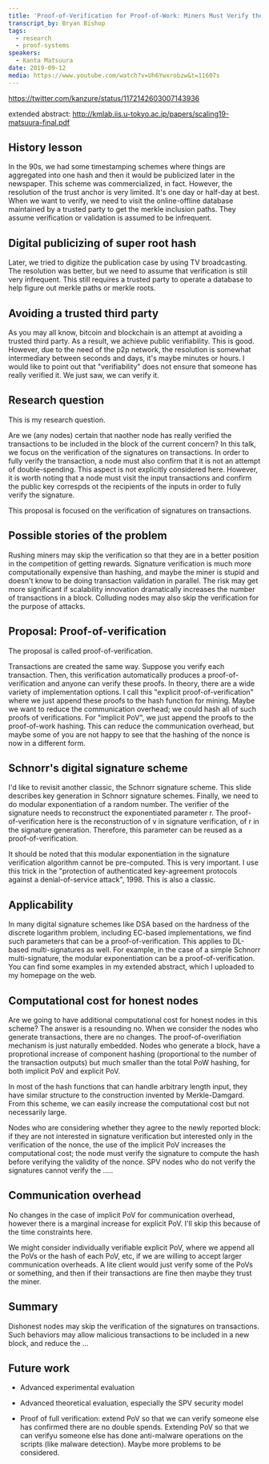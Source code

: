 ```yaml
---
title: 'Proof-of-Verification for Proof-of-Work: Miners Must Verify the Signatures on Bitcoin Transactions'
transcript_by: Bryan Bishop
tags:
  - research
  - proof-systems
speakers:
  - Kanta Matsuura
date: 2019-09-12
media: https://www.youtube.com/watch?v=Uh6Ywxrobzw&t=11607s
---
```

<https://twitter.com/kanzure/status/1172142603007143936>

extended abstract: <http://kmlab.iis.u-tokyo.ac.jp/papers/scaling19-matsuura-final.pdf>

## History lesson

In the 90s, we had some timestamping schemes where things are aggregated into one hash and then it would be publicized later in the newspaper. This scheme was commercialized, in fact. However, the resolution of the trust anchor is very limited. It's one day or half-day at best. When we want to verify, we need to visit the online-offline database maintained by a trusted party to get the merkle inclusion paths. They assume verification or validation is assumed to be infrequent.

## Digital publicizing of super root hash

Later, we tried to digitize the publication case by using TV broadcasting. The resolution was better, but we need to assume that verification is still very infrequent. This still requires a trusted party to operate a database to help figure out merkle paths or merkle roots.

## Avoiding a trusted third party

As you may all know, bitcoin and blockchain is an attempt at avoiding a trusted third party. As a result, we achieve public verifiability. This is good. However, due to the need of the p2p network, the resolution is somewhat intermediary between seconds and days, it's maybe minutes or hours. I would like to point out that "verifiability" does not ensure that someone has really verified it. We just saw, we can verify it.

## Research question

This is my research question.

Are we (any nodes) certain that naother node has really verified the transactions to be included in the block of the current concern? In this talk, we focus on the verification of the signatures on transactions. In order to fully verify the transaction, a node must also confirm that it is not an attempt of double-spending. This aspect is not explicitly considered here. However, it is worth noting that a node must visit the input transactions and confirm the public key correspds ot the recipients of the inputs in order to fully verify the signature.

This proposal is focused on the verification of signatures on transactions.

## Possible stories of the problem

Rushing miners may skip the verification so that they are in a better position in the competition of getting rewards. Signature verification is much more computationally expensive than hashing, and maybe the miner is stupid and doesn't know to be doing transaction validation in parallel. The risk may get more significant if scalability innovation dramatically increases the number of transactions in a block. Colluding nodes may also skip the verification for the purpose of attacks.

## Proposal: Proof-of-verification

The proposal is called proof-of-verification.

Transactions are created the same way. Suppose you verify each transaction. Then, this verification automatically produces a proof-of-verification and anyone can verify these proofs. In theory, there are a wide variety of implementation options. I call this "explicit proof-of-verification" where we just append these proofs to the hash function for mining. Maybe we want to reduce the communication overhead; we could hash all of such proofs of verifications. For "implicit PoV", we just append the proofs to the proof-of-work hashing. This can reduce the communication overhead, but maybe some of you are not happy to see that the hashing of the nonce is now in a different form.

## Schnorr's digital signature scheme

I'd like to revisit another classic, the Schnorr signature scheme. This slide describes key generation in Schnorr signature schemes. Finally, we need to do modular exponentiation of a random number. The verifier of the signature needs to reconstruct the exponentiated parameter r. The proof-of-verification here is the reconstruction of v in signature verification, of r in the signature generation. Therefore, this parameter can be reused as a proof-of-verification.

It should be noted that this modular exponentiation in the signature verification algorithm cannot be pre-computed. This is very important. I use this trick in the "protection of authenticated key-agreement protocols against a denial-of-service attack", 1998. This is also a classic.

## Applicability

In many digital signature schemes like DSA based on the hardness of the discrete logarithm problem, including EC-based implementations, we find such parameters that can be a proof-of-verification. This applies to DL-based multi-signatures as well. For example, in the case of a simple Schnorr multi-signature, the modular exponentiation can be a proof-of-verification. You can find some examples in my extended abstract, which I uploaded to my homepage on the web.

## Computational cost for honest nodes

Are we going to have additional computational cost for honest nodes in this scheme? The answer is a resounding no. When we consider the nodes who generate transactions, there are no changes. The proof-of-overifiation mechanism is just naturally embedded. Nodes who generate a block, have a proprotional increase of component hashing (proportional to the number of the transaction outputs) but much smaller than the total PoW hashing, for both implicit PoV and explicit PoV.

In most of the hash functions that can handle arbitrary length input, they have similar structure to the construction invented by Merkle-Damgard. From this scheme, we can easily increase the computational cost but not necessarily large.

Nodes who are considering whether they agree to the newly reported block: if they are not interested in signature verification but interested only in the verification of the nonce, the use of the implicit PoV increases the computational cost; the node must verify the signature to compute the hash before verifying the validity of the nonce. SPV nodes who do not verify the signatures cannot verify the .....

## Communication overhead

No changes in the case of implicit PoV for communication overhead, however there is a marginal increase for explicit PoV. I'll skip this because of the time constraints here.

We might consider individually verifiable explicit PoV, where we append all the PoVs or the hash of each PoV, etc, if we are willing to accept larger communication overheads. A lite client would just verify some of the PoVs or something, and then if their transactions are fine then maybe they trust the miner.

## Summary

Dishonest nodes may skip the verification of the signatures on transactions. Such behaviors may allow malicious transactions to be included in a new block, and reduce the ...

## Future work

* Advanced experimental evaluation

* Advanced theoretical evaluation, especially the SPV security model

* Proof of full verification: extend PoV so that we can verify someone else has confirmed there are no double spends. Extending PoV so that we can verifyu someone else  has done anti-malware operations on the scripts (like malware detection). Maybe more problems to be considered.



